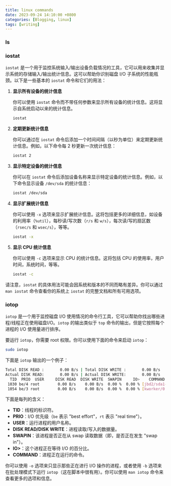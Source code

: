 ```yaml
---
title: linux commands
date: 2023-09-24 14:10:00 +0800
categories: [Blogging, linux]
tags: [writing]
---
```


### ls


### iostat

`iostat` 是一个用于监控系统输入/输出设备负载情况的工具，它可以用来收集并显示系统的存储输入/输出统计信息。这可以帮助你识别磁盘 I/O 子系统的性能瓶颈。以下是一些基本的 `iostat` 命令和它们的用法：

1. **显示所有设备的统计信息**

   你可以使用 `iostat` 命令而不带任何参数来显示所有设备的统计信息。这将显示自系统启动以来的统计信息。

   ```bash
   iostat
   ```

2. **定期更新统计信息**

   你可以通过在 `iostat` 命令后添加一个时间间隔（以秒为单位）来定期更新统计信息。例如，以下命令每 2 秒更新一次统计信息：

   ```bash
   iostat 2
   ```

3. **显示特定设备的统计信息**

   你可以在 `iostat` 命令后添加设备名称来显示特定设备的统计信息。例如，以下命令显示设备 `/dev/sda` 的统计信息：

   ```bash
   iostat /dev/sda
   ```

4. **显示扩展统计信息**

   你可以使用 `-x` 选项来显示扩展统计信息。这将包括更多的详细信息，如设备的利用率（`%util`），每秒读/写次数（`r/s` 和 `w/s`），每次读/写的扇区数（`rsec/s` 和 `wsec/s`），等等。

   ```bash
   iostat -x
   ```

5. **显示 CPU 统计信息**

   你可以使用 `-c` 选项来显示 CPU 的统计信息。这将包括 CPU 的使用率，用户时间，系统时间，等等。

   ```bash
   iostat -c
   ```

请注意，`iostat` 的具体用法可能会因系统和版本的不同而略有差异。你可以通过 `man iostat` 命令查看你的系统上 `iostat` 的完整文档和所有可用选项。

### iotop

`iotop` 是一个用于监控磁盘 I/O 使用情况的命令行工具，它可以帮助你找出哪些进程/线程正在使用磁盘I/O。`iotop` 的输出类似于 `top` 命令的输出，但是它按照每个进程的 I/O 使用量进行排序。

要运行 `iotop`，你需要 root 权限。你可以使用下面的命令来启动 `iotop`：

```bash
sudo iotop
```

下面是 `iotop` 输出的一个例子：

```bash
Total DISK READ :       0.00 B/s | Total DISK WRITE :       0.00 B/s
Actual DISK READ:       0.00 B/s | Actual DISK WRITE:       0.00 B/s
  TID  PRIO  USER     DISK READ  DISK WRITE  SWAPIN     IO>    COMMAND
 1030 be/4 root        0.00 B/s    0.00 B/s  0.00 %  0.00 % [jbd2/sda1-8]
 1054 be/3 root        0.00 B/s    0.00 B/s  0.00 %  0.00 % [kworker/0:1]
```

下面是每列的含义：

- **TID**：线程的标识符。
- **PRIO**：I/O 优先级（`be` 表示 "best effort"，`rt` 表示 "real time"）。
- **USER**：运行进程的用户名称。
- **DISK READ/DISK WRITE**：进程读取/写入的数据量。
- **SWAPIN**：该进程是否正在从 swap 读取数据（即，是否正在发生 "swap in"）。
- **IO>**：这个进程正在等待 I/O 的百分比。
- **COMMAND**：进程正在运行的命令。

你可以使用 `-o` 选项来只显示那些正在进行 I/O 操作的进程，或者使用 `-b` 选项来在批处理模式下运行 `iotop`（这在脚本中很有用）。你可以使用 `man iotop` 命令来查看更多的选项和信息。
